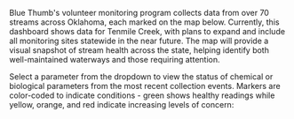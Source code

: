 Blue Thumb's volunteer monitoring program collects data from over 70 streams across Oklahoma, each marked on the map below. Currently, this dashboard shows data for Tenmile Creek, with plans to expand and include all monitoring sites statewide in the near future. The map will provide a visual snapshot of stream health across the state, helping identify both well-maintained waterways and those requiring attention.

Select a parameter from the dropdown to view the status of chemical or biological parameters from the most recent collection events. Markers are color-coded to indicate conditions - green shows healthy readings while yellow, orange, and red indicate increasing levels of concern:


